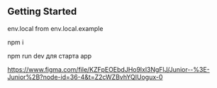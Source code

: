 ## Getting Started

env.local from env.local.example

npm i

npm run dev для старта app

https://www.figma.com/file/KZFpEOEbdJHo9lxl3NgFlJ/Junior--%3E-Junior%2B?node-id=36-4&t=Z2cWZBvhYQIUogux-0

